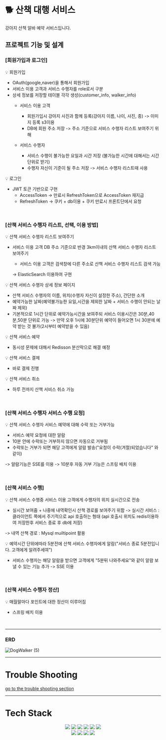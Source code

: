 # :dog2: 산책 대행 서비스

강아지 산책 알바 예약 서비스입니다.

## 프로젝트 기능 및 설계

### [회원가입과 로그인]
:bulb: 회원가입 
- OAuth(google,naver)을 통해서 회원가입
- 서비스 이용 고객과 서비스 수행자를 role로서 구분
- 상세 정보를 저장할 테이블 각각 생성(customer_info, walker_info)
  -  서비스 이용 고객
     -  회원가입시 강아지 사진과 함께 등록(강아지 이름, 나이, 사진, 종) -> 이미지 등록 s3이용
     -  DB에 회원 주소 저장 -> 주소 기준으로 서비스 수행자 리스트 보여주기 위해

  - 서비스 수행자
     - 서비스 수행이 불가능한 요일과 시간 저장 (불가능한 시간에 대해서는 시간 단위로 받기)
     - 수행자 자신이 기준이 될 주소 저장 -> 서비스 수행자 리스트때 사용
   

💡 로그인
- JWT 토큰 기반으로 구현
  - AccessToken -> 만료시 RefreshToken으로 AccessToken 재지급
  - RefreshToken -> 쿠키 + db이용 + 쿠키 만료시 프론트단에서 요청

<br>

### [산책 서비스 수행자 리스트, 선택, 이용 방법]

💡 산책 서비스 수행자 리스트 보여주기
- 서비스 이용 고객 DB 주소 기준으로 반경 3km이내의 산책 서비스 수행자 리스트 보여주기
  - 서비스 이용 고객은 검색창에 다른 주소로 산책 서비스 수행자 리스트 검색 가능
    
  -> ElasticSearch 이용하여 구현

💡 산책 서비스 수행자 상세 정보 페이지
- 산책 서비스 수행자의 이름, 위치(수행자 자신이 설정한 주소), 간단한 소개
- 예약가능한 날짜(예약불가능한 요일,시간을 제외한 날짜 + 서비스 수행이 안되는 날짜 제외)
- 기본적으로 1시간 단위로 예약가능시간을 보여주되 서비스 이용시간은 30분,40분,50분 단위로 가능
   -> 만약 오후 1시에 30분단위 예약이 들어오면 1시 30분에 예약 받는 것 불가(2시부터 예약받을 수 있음)

💡 산책 서비스 예약
- 동시성 문제에 대해서 Redisson 분산락으로 해결 예정

💡 산책 서비스 결제
- 바로 결제 진행

💡 산책 서비스 취소
- 하루 전까지 산책 서비스 취소 가능

<br>

### [산책 서비스 수행자 서비스 수행 요청]

💡 산책 서비스 수행자 서비스 예약에 대해 수락 또는 거부가능
- 서비스 예약 요청에 대한 알람
- 10분 안에 수락또는 거부하지 않으면 자동으로 거부됨
- 수락또는 거부가 되면 해당 고객에게 알람 발송("요청이 수락(겨절)되었습니다" 와 같이)

->  알람기능은 SSE를 이용 
->  10분후 자동 거부 기능은 스프링 배치 이용

<br>

### [산책 서비스 수행]

💡 산책 서비스 수행중 서비스 이용 고객에게 수행자의 위치 실시간으로 전송
- 실시간 보여줌 + 나중에 내역확인시 산책 경로를 보여주기 위함
-> 실시간 서비스 : 클라이언트 쪽에서 주기적으로 api 호출하는 형태 (api 호출시 위치도 redis이용하여 저장한후 서비스 종료 후 db에 저장)
  
-> 내역 산책 경로 : Mysql muiltipoint 활용

💡 예약시간 단위에따라 5분전에 산책 서비스 수행자에게 알람("서비스 종료 5분전입니다. 고객에게 알려주세여")
- 서비스 수행자는 해당 알람을 받으면 고객에게 "5분뒤 나와주세요"와 같이 알람 보낼 수 있는 기능 추가
-> SSE 이용

<br>


### [산책 서비스 수행자 정산]

💡 매월말마다 포인트에 대한 정산이 이루어짐
- 스프링 배치 이용

<br>

<hr>

### ERD

![DogWalker (5)](https://github.com/ParkHaeBeen/DogWalker/assets/130157565/d9a206d4-f341-402b-8245-d45418645bd3)

<hr>

# Trouble Shooting

[go to the trouble shooting section](https://github.com/ParkHaeBeen/DogWalker/blob/main/docs/TROUBLE_SHOOTING.md)

<hr>

# Tech Stack

<div align=center> 
  <img src="https://img.shields.io/badge/java-007396?style=for-the-badge&logo=java&logoColor=white">
  <img src="https://img.shields.io/badge/springboot-6DB33F?style=for-the-badge&logo=springboot&logoColor=white"> 
  <img src="https://img.shields.io/badge/jsonwebtokens-000000?style=for-the-badge&logo=jsonwebtokens&logoColor=white"> 
  <img src="https://img.shields.io/badge/mysql-4479A1?style=for-the-badge&logo=mysql&logoColor=white">
  <img src="https://img.shields.io/badge/redis-DC382D?style=for-the-badge&logo=redis&logoColor=white">
  <img src="https://img.shields.io/badge/flyway-CC0200?style=for-the-badge&logo=flyway&logoColor=white">
</div>

<div align=center> 
  <img src="https://img.shields.io/badge/git-F05032?style=for-the-badge&logo=git&logoColor=white">
  <img src="https://img.shields.io/badge/amazons3-569A31?style=for-the-badge&logo=amazons3&logoColor=white">
  <img src="https://img.shields.io/badge/elasticsearch-005571?style=for-the-badge&logo=elasticsearch&logoColor=white">
  <img src="https://img.shields.io/badge/junit5-25a162?style=for-the-badge&logo=junit5&logoColor=white">
</div>
